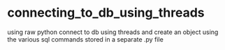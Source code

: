 # connecting_to_db_using_threads
using raw python connect to db using threads and create an object using the various sql commands stored in a separate .py file
